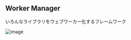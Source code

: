
Worker Manager
---

いろんなライブラリをウェブワーカー化するフレームワーク

![image](https://github.com/w-okada/worker-manager/assets/48346627/cad33560-84eb-4b1b-831d-55c9cfe58ce8)



